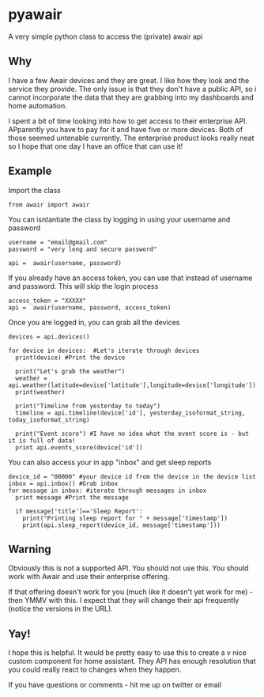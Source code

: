 # pyawair

A very simple python class to access the (private) awair api

## Why

I have a few Awair devices and they are great. I like how they look and the service they provide. The only issue is that they don't have a public API, so i cannot incorporate the data that they are grabbing into my dashboards and home automation. 

I spent a bit of time looking into how to get access to their enterprise API. APparently you have to pay for it and have five or more devices. Both of those seemed untenable currently. The enterprise product looks really neat so I hope that one day I have an office that can use it!

## Example

Import the class

    from awair import awair

You can isntantiate the class by logging in using your username and password

    username = "email@gmail.com" 
    password = "very long and secure password" 

    api =  awair(username, password) 

If you already have an access token, you can use that instead of username and password. This will skip the login process

    access_token = "XXXXX"
    api =  awair(username, password, access_token)

Once you are logged in, you can grab all the devices

    devices = api.devices()

    for device in devices:  #Let's iterate through devices
      print(device) #Print the device 

      print("Let's grab the weather")
      weather = api.weather(latitude=device['latitude'],longitude=device['longitude'])
      print(weather)

      print("Timeline from yesterday to today")
      timeline = api.timeline(device['id'], yesterday_isoformat_string, today_isoformat_string)
      
      print("Event score") #I have no idea what the event score is - but it is full of data!
      print api.events_score(device['id'])

You can also access your in app "inbox" and get sleep reports

    device_id = "00000" #your device id from the device in the device list
    inbox = api.inbox() #Grab inbox
    for message in inbox: #iterate through messages in inbox
      print message #Print the message
      
      if message['title']=='Sleep Report':
        print("Printing sleep report for " + message['timestamp'])
        print(api.sleep_report(device_id, message['timestamp']))

## Warning

Obviously this is not a supported API. You should not use this. You should work with Awair and use their enterprise offering. 

If that offering doesn't work for you (much like it doesn't yet work for me) - then YMMV with this. I expect that they will change their api frequently (notice the versions in the URL). 

## Yay! 

I hope this is helpful. It would be pretty easy to use this to create a v nice custom component for home assistant. They API has enough resolution that you could really react to changes when they happen.

If you have questions or comments - hit me up on twitter or email